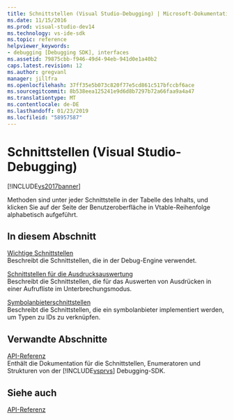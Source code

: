 ```yaml
---
title: Schnittstellen (Visual Studio-Debugging) | Microsoft-Dokumentation
ms.date: 11/15/2016
ms.prod: visual-studio-dev14
ms.technology: vs-ide-sdk
ms.topic: reference
helpviewer_keywords:
- debugging [Debugging SDK], interfaces
ms.assetid: 79875cbb-f946-49d4-94eb-941d0e1a40b2
caps.latest.revision: 12
ms.author: gregvanl
manager: jillfra
ms.openlocfilehash: 37ff35e5b073c820f77e5cd861c517bfccbf6ace
ms.sourcegitcommit: 8b538eea125241e9d6d8b7297b72a66faa9a4a47
ms.translationtype: MT
ms.contentlocale: de-DE
ms.lasthandoff: 01/23/2019
ms.locfileid: "58957587"
---
```

# <a name="interfaces-visual-studio-debugging"></a>Schnittstellen (Visual Studio-Debugging)
[!INCLUDE[vs2017banner](../../../includes/vs2017banner.md)]

Methoden sind unter jeder Schnittstelle in der Tabelle des Inhalts, und klicken Sie auf der Seite der Benutzeroberfläche in Vtable-Reihenfolge alphabetisch aufgeführt.  
  
## <a name="in-this-section"></a>In diesem Abschnitt  
 [Wichtige Schnittstellen](../../../extensibility/debugger/reference/core-interfaces.md)  
 Beschreibt die Schnittstellen, die in der Debug-Engine verwendet.  
  
 [Schnittstellen für die Ausdrucksauswertung](../../../extensibility/debugger/reference/expression-evaluation-interfaces.md)  
 Beschreibt die Schnittstellen, die für das Auswerten von Ausdrücken in einer Aufrufliste im Unterbrechungsmodus.  
  
 [Symbolanbieterschnittstellen](../../../extensibility/debugger/reference/symbol-provider-interfaces.md)  
 Beschreibt die Schnittstellen, die ein symbolanbieter implementiert werden, um Typen zu IDs zu verknüpfen.  
  
## <a name="related-sections"></a>Verwandte Abschnitte  
 [API-Referenz](../../../extensibility/debugger/reference/api-reference-visual-studio-debugging.md)  
 Enthält die Dokumentation für die Schnittstellen, Enumeratoren und Strukturen von der [!INCLUDE[vsprvs](../../../includes/vsprvs-md.md)] Debugging-SDK.  
  
## <a name="see-also"></a>Siehe auch  
 [API-Referenz](../../../extensibility/debugger/reference/api-reference-visual-studio-debugging.md)
